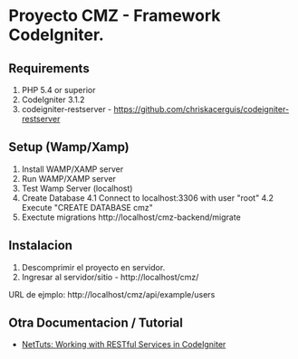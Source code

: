 #  Proyecto CMZ  - Framework CodeIgniter.

## Requirements

1. PHP 5.4 or superior
2. CodeIgniter 3.1.2
3. codeigniter-restserver - https://github.com/chriskacerguis/codeigniter-restserver

## Setup (Wamp/Xamp)
1. Install WAMP/XAMP server
2. Run WAMP/XAMP server
3. Test  Wamp Server (localhost)
4. Create Database
	4.1 Connect to localhost:3306 with user "root"
	4.2 Execute "CREATE DATABASE cmz"
5. Exectute migrations
	http://localhost/cmz-backend/migrate



## Instalacion

1. Descomprimir el proyecto en servidor.
2. Ingresar al servidor/sitio - http://localhost/cmz/

URL de ejmplo: http://localhost/cmz/api/example/users



## Otra Documentacion / Tutorial

* [NetTuts: Working with RESTful Services in CodeIgniter](http://net.tutsplus.com/tutorials/php/working-with-restful-services-in-codeigniter-2/)
